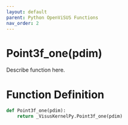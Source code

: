 ```yaml
---
layout: default
parent: Python OpenViSUS Functions
nav_order: 2
---
```


# Point3f_one(pdim)

Describe function here.

# Function Definition

```python
def Point3f_one(pdim):
    return _VisusKernelPy.Point3f_one(pdim)

```